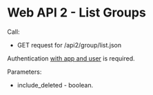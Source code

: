 # Web API 2 - List Groups

Call:
  *  GET request for /api2/group/list.json

Authentication [with app and user](/en/developers/core/webapi2.callauthentication.md) is required.

Parameters:
  *  include_deleted - boolean. 


